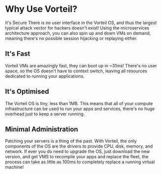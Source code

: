 # Why Use Vorteil?
It's Secure
 There is no user interface in the Vorteil OS, and thus the largest typical attack vector for hackers doesn't exist! Using the microservices architecture approach, you can also spin up and down VMs on demand, meaning there's no possible session hijacking or replaying either.

## It's Fast
Vorteil VMs are amazingly fast, they can boot up in ~31ms! There's no user space, so the OS doesn't have to context switch, leaving all resources dedicated to running your applications.

## It's Optimised
The Vorteil OS is tiny, less than 1MB. This means that all of your compute infrastructure can be used to run your apps and services, there's no huge overhead just to keep a server running.

## Minimal Administration
 Patching your servers is a thing of the past. With Vorteil, the only components of the OS are the drivers to provide CPU, disk, memory, and network. If ever you do need to upgrade the OS, just download the new version, and get VMS to recompile your apps and replace the fleet, the process can take as little as 100ms to completely replace a running virtual machine!
